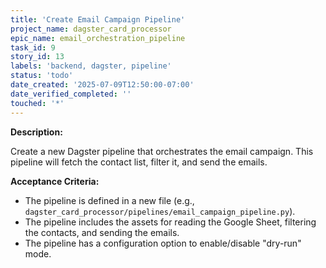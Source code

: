 ```yaml
---
title: 'Create Email Campaign Pipeline'
project_name: dagster_card_processor
epic_name: email_orchestration_pipeline
task_id: 9
story_id: 13
labels: 'backend, dagster, pipeline'
status: 'todo'
date_created: '2025-07-09T12:50:00-07:00'
date_verified_completed: ''
touched: '*'
---
```


**Description:**

Create a new Dagster pipeline that orchestrates the email campaign. This pipeline will fetch the contact list, filter it, and send the emails.

**Acceptance Criteria:**

- The pipeline is defined in a new file (e.g., `dagster_card_processor/pipelines/email_campaign_pipeline.py`).
- The pipeline includes the assets for reading the Google Sheet, filtering the contacts, and sending the emails.
- The pipeline has a configuration option to enable/disable "dry-run" mode.
